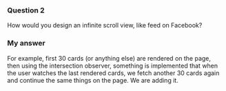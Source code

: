 ### Question 2
How would you design an infinite scroll view, like feed on Facebook?

### My answer
For example, first 30 cards (or anything else) are rendered on the page, then using the intersection observer, something is implemented that when the user watches the last rendered cards, we fetch another 30 cards again and continue the same things on the page. We are adding it.